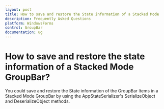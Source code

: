 ```yaml
---
layout: post
title: How to save and restore the State information of a Stacked Mode GroupBar | WindowsForms | Syncfusion
description: Frequently Asked Questions
platform: WindowsForms
control: GroupBar
documentation: ug
--- 
```

# How to save and restore the state information of a Stacked Mode GroupBar?

You could save and restore the State information of the GroupBar Items in a Stacked Mode GroupBar by using the 
AppStateSerializer's SerializeObject and DeserializeObject methods.